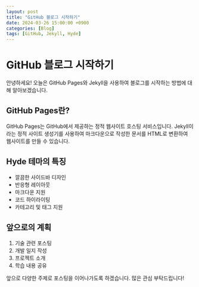 ```yaml
---
layout: post
title: "GitHub 블로그 시작하기"
date: 2024-03-26 15:00:00 +0900
categories: [Blog]
tags: [GitHub, Jekyll, Hyde]
---
```


# GitHub 블로그 시작하기

안녕하세요! 오늘은 GitHub Pages와 Jekyll을 사용하여 블로그를 시작하는 방법에 대해 알아보겠습니다.

## GitHub Pages란?

GitHub Pages는 GitHub에서 제공하는 정적 웹사이트 호스팅 서비스입니다. Jekyll이라는 정적 사이트 생성기를 사용하여 마크다운으로 작성한 문서를 HTML로 변환하여 웹사이트를 만들 수 있습니다.

## Hyde 테마의 특징

- 깔끔한 사이드바 디자인
- 반응형 레이아웃
- 마크다운 지원
- 코드 하이라이팅
- 카테고리 및 태그 지원

## 앞으로의 계획

1. 기술 관련 포스팅
2. 개발 일지 작성
3. 프로젝트 소개
4. 학습 내용 공유

앞으로 다양한 주제로 포스팅을 이어나가도록 하겠습니다. 많은 관심 부탁드립니다! 